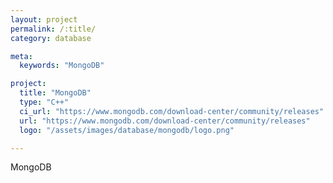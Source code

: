 ```yaml
---
layout: project
permalink: /:title/
category: database

meta:
  keywords: "MongoDB"

project:
  title: "MongoDB"
  type: "C++"
  ci_url: "https://www.mongodb.com/download-center/community/releases"
  url: "https://www.mongodb.com/download-center/community/releases"
  logo: "/assets/images/database/mongodb/logo.png"

---
```

<p>MongoDB</p>
